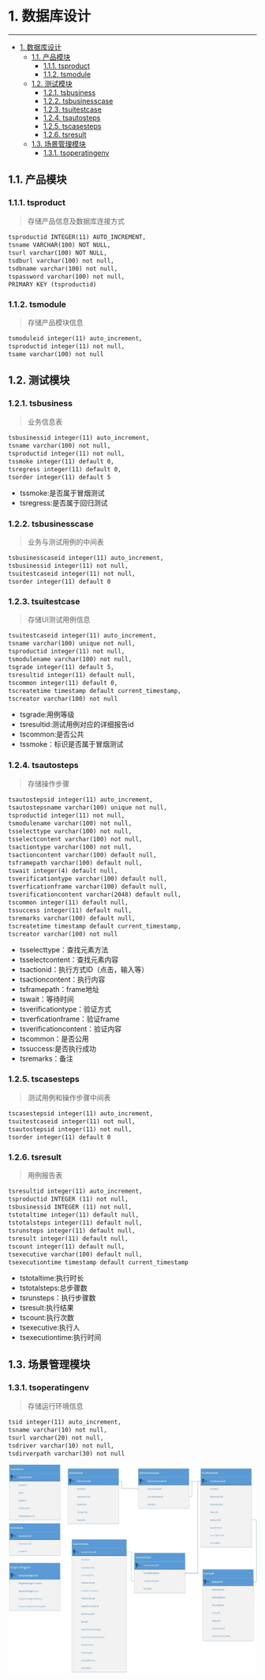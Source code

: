 # 1. 数据库设计
----

<!-- TOC -->

- [1. 数据库设计](#1-数据库设计)
    - [1.1. 产品模块](#11-产品模块)
        - [1.1.1. tsproduct](#111-tsproduct)
        - [1.1.2. tsmodule](#112-tsmodule)
    - [1.2. 测试模块](#12-测试模块)
        - [1.2.1. tsbusiness](#121-tsbusiness)
        - [1.2.2. tsbusinesscase](#122-tsbusinesscase)
        - [1.2.3. tsuitestcase](#123-tsuitestcase)
        - [1.2.4. tsautosteps](#124-tsautosteps)
        - [1.2.5. tscasesteps](#125-tscasesteps)
        - [1.2.6. tsresult](#126-tsresult)
    - [1.3. 场景管理模块](#13-场景管理模块)
        - [1.3.1. tsoperatingenv](#131-tsoperatingenv)

<!-- /TOC -->

## 1.1. 产品模块

### 1.1.1. tsproduct

> 存储产品信息及数据库连接方式

```
tsproductid INTEGER(11) AUTO_INCREMENT,
tsname VARCHAR(100) NOT NULL,
tsurl varchar(100) NOT NULL,
tsdburl varchar(100) not null,
tsdbname varchar(100) not null,
tspassword varchar(100) not null,
PRIMARY KEY (tsproductid)
```
### 1.1.2. tsmodule

> 存储产品模块信息

```
tsmoduleid integer(11) auto_increment,
tsproductid integer(11) not null,
tsame varchar(100) not null
```
## 1.2. 测试模块

### 1.2.1. tsbusiness

> 业务信息表

```
tsbusinessid integer(11) auto_increment,
tsname varchar(100) not null,
tsproductid integer(11) not null,
tssmoke integer(11) default 0,
tsregress integer(11) default 0,
tsorder integer(11) default 5
```
* tssmoke:是否属于冒烟测试
* tsregress:是否属于回归测试

### 1.2.2. tsbusinesscase

> 业务与测试用例的中间表

```
tsbusinesscaseid integer(11) auto_increment,
tsbusinessid integer(11) not null,
tsuitestcaseid integer(11) not null,
tsorder integer(11) default 0
```

### 1.2.3. tsuitestcase

> 存储UI测试用例信息

```
tsuitestcaseid integer(11) auto_increment,
tsname varchar(100) unique not null,
tsproductid integer(11) not null,
tsmodulename varchar(100) not null, 
tsgrade integer(11) default 5,
tsresultid integer(11) default null,
tscommon integer(11) default 0,
tscreatetime timestamp default current_timestamp,    
tscreator varchar(100) not null
```
* tsgrade:用例等级
* tsresultid:测试用例对应的详细报告id
* tscommon:是否公共
* tssmoke：标识是否属于冒烟测试

### 1.2.4. tsautosteps

> 存储操作步骤
```
tsautostepsid integer(11) auto_increment,
tsautostepsname varchar(100) unique not null,
tsproductid integer(11) not null,
tsmodulename varchar(100) not null,	
tsselecttype varchar(100) not null,
tsselectcontent varchar(100) not null,
tsactiontype varchar(100) not null,	
tsactioncontent varchar(100) default null,
tsframepath varchar(100) default null,
tswait integer(4) default null,
tsverificationtype varchar(100) default null,
tsverficationframe varchar(100) default null,
tsverificationcontent varchar(2048) default null,
tscommon integer(11) default null,
tssuccess integer(11) default null,
tsremarks varchar(100) default null,
tscreatetime timestamp default current_timestamp,
tscreator varchar(100) not null
```
* tsselecttype：查找元素方法
* tsselectcontent：查找元素内容
* tsactionid：执行方式ID（点击，输入等）
* tsactioncontent：执行内容
* tsframepath：frame地址
* tswait：等待时间
* tsverificationtype：验证方式
* tsverficationframe：验证frame 
* tsverificationcontent：验证内容
* tscommon：是否公用
* tssuccess:是否执行成功
* tsremarks：备注

### 1.2.5. tscasesteps

> 测试用例和操作步骤中间表

```
tscasestepsid integer(11) auto_increment,
tsuitestcaseid integer(11) not null,
tsautostepsid integer(11) not null,
tsorder integer(11) default 0
```

### 1.2.6. tsresult

> 用例报告表

```
tsresultid integer(11) auto_increment,
tsproductid INTEGER (11) not null,
tsbusinessid INTEGER (11) not null,
tstotaltime integer(11) default null,
tstotalsteps integer(11) default null,
tsrunsteps integer(11) default null,
tsresult integer(11) default null,
tscount integer(11) default null,
tsexecutive varchar(100) default null,
tsexecutiontime timestamp default current_timestamp
```
* tstotaltime:执行时长
* tstotalsteps:总步骤数
* tsrunsteps：执行步骤数
* tsresult:执行结果
* tscount:执行次数
* tsexecutive:执行人
* tsexecutiontime:执行时间

## 1.3. 场景管理模块

### 1.3.1. tsoperatingenv

> 存储运行环境信息

```
tsid integer(11) auto_increment,
tsname varchar(10) not null,
tsurl varchar(20) not null,
tsdriver varchar(10) not null,
tsdirverpath varchar(30) not null
```

![Test-Sites](/assets/Test-Sites.jpg)